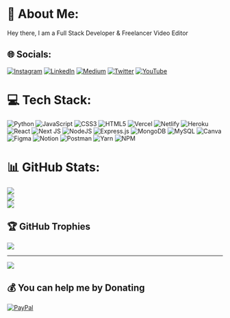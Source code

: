 # 💫 About Me:
Hey there, I am a Full Stack Developer & Freelancer Video Editor


## 🌐 Socials:
[![Instagram](https://img.shields.io/badge/Instagram-%23E4405F.svg?logo=Instagram&logoColor=white)](https://instagram.com/arnabroy__) [![LinkedIn](https://img.shields.io/badge/LinkedIn-%230077B5.svg?logo=linkedin&logoColor=white)](https://linkedin.com/in/#) [![Medium](https://img.shields.io/badge/Medium-12100E?logo=medium&logoColor=white)](https://medium.com/@#) [![Twitter](https://img.shields.io/badge/Twitter-%231DA1F2.svg?logo=Twitter&logoColor=white)](https://twitter.com/ArnabRoy25) [![YouTube](https://img.shields.io/badge/YouTube-%23FF0000.svg?logo=YouTube&logoColor=white)](https://youtube.com/@@acousticaspire) 

# 💻 Tech Stack:
![Python](https://img.shields.io/badge/python-3670A0?style=plastic&logo=python&logoColor=ffdd54) ![JavaScript](https://img.shields.io/badge/javascript-%23323330.svg?style=plastic&logo=javascript&logoColor=%23F7DF1E) ![CSS3](https://img.shields.io/badge/css3-%231572B6.svg?style=plastic&logo=css3&logoColor=white) ![HTML5](https://img.shields.io/badge/html5-%23E34F26.svg?style=plastic&logo=html5&logoColor=white) ![Vercel](https://img.shields.io/badge/vercel-%23000000.svg?style=plastic&logo=vercel&logoColor=white) ![Netlify](https://img.shields.io/badge/netlify-%23000000.svg?style=plastic&logo=netlify&logoColor=#00C7B7) ![Heroku](https://img.shields.io/badge/heroku-%23430098.svg?style=plastic&logo=heroku&logoColor=white) ![React](https://img.shields.io/badge/react-%2320232a.svg?style=plastic&logo=react&logoColor=%2361DAFB) ![Next JS](https://img.shields.io/badge/Next-black?style=plastic&logo=next.js&logoColor=white) ![NodeJS](https://img.shields.io/badge/node.js-6DA55F?style=plastic&logo=node.js&logoColor=white) ![Express.js](https://img.shields.io/badge/express.js-%23404d59.svg?style=plastic&logo=express&logoColor=%2361DAFB) ![MongoDB](https://img.shields.io/badge/MongoDB-%234ea94b.svg?style=plastic&logo=mongodb&logoColor=white) ![MySQL](https://img.shields.io/badge/mysql-%2300f.svg?style=plastic&logo=mysql&logoColor=white) ![Canva](https://img.shields.io/badge/Canva-%2300C4CC.svg?style=plastic&logo=Canva&logoColor=white) 	![Figma](https://img.shields.io/badge/figma-%23F24E1E.svg?style=plastic&logo=figma&logoColor=white) ![Notion](https://img.shields.io/badge/Notion-%23000000.svg?style=plastic&logo=notion&logoColor=white) ![Postman](https://img.shields.io/badge/Postman-FF6C37?style=plastic&logo=postman&logoColor=white) ![Yarn](https://img.shields.io/badge/yarn-%232C8EBB.svg?style=plastic&logo=yarn&logoColor=white) ![NPM](https://img.shields.io/badge/NPM-%23000000.svg?style=plastic&logo=npm&logoColor=white)
# 📊 GitHub Stats:
![](https://github-readme-stats.vercel.app/api?username=arnabdotpy&theme=react&hide_border=false&include_all_commits=false&count_private=false)<br/>
![](https://github-readme-streak-stats.herokuapp.com/?user=arnabdotpy&theme=react&hide_border=false)<br/>
![](https://github-readme-stats.vercel.app/api/top-langs/?username=arnabdotpy&theme=react&hide_border=false&include_all_commits=false&count_private=false&layout=compact)

## 🏆 GitHub Trophies
![](https://github-profile-trophy.vercel.app/?username=arnabdotpy&theme=discord&no-frame=false&no-bg=true&margin-w=4)

---
[![](https://visitcount.itsvg.in/api?id=arnabdotpy&icon=9&color=12)](https://visitcount.itsvg.in)

  ## 💰 You can help me by Donating
  [![PayPal](https://img.shields.io/badge/PayPal-00457C?style=for-the-badge&logo=paypal&logoColor=white)](https://paypal.me/ArnabRoy25) 

  
<!-- Proudly created with GPRM ( https://gprm.itsvg.in ) -->
